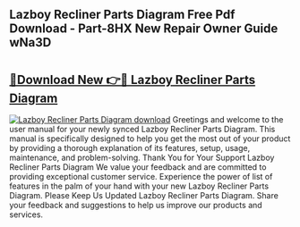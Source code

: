 ## Lazboy Recliner Parts Diagram Free Pdf Download - Part-8HX New Repair Owner Guide wNa3D

# <h2><a href="http://dfqd3v6.blite.top/?on=Lazboy+Recliner+Parts+Diagram">🔗Download New 👉🔴 Lazboy Recliner Parts Diagram</a></h2>

[![Lazboy Recliner Parts Diagram download](https://i.imgur.com/lujVjoI.png)](http://dfqd3v6.blite.top/?on=Lazboy+Recliner+Parts+Diagram)
Greetings and welcome to the user manual for your newly synced Lazboy Recliner Parts Diagram. This manual is specifically designed to help you get the most out of your product by providing a thorough explanation of its features, setup, usage, maintenance, and problem-solving. Thank You for Your Support Lazboy Recliner Parts Diagram We value your feedback and are committed to providing exceptional customer service. Experience the power of list of features in the palm of your hand with your new Lazboy Recliner Parts Diagram. Please Keep Us Updated Lazboy Recliner Parts Diagram. Share your feedback and suggestions to help us improve our products and services.
